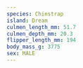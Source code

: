 ```yaml
---
species: Chinstrap
island: Dream
culmen_length_mm: 51.7
culmen_depth_mm: 20.3
flipper_length_mm: 194
body_mass_g: 3775
sex: MALE
---
```

